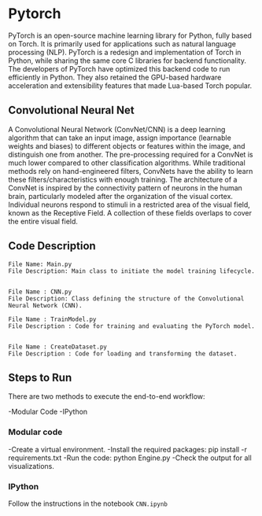 # Pytorch

PyTorch is an open-source machine learning library for Python, fully based on Torch. It is primarily used for applications such as natural language processing (NLP). PyTorch is a redesign and implementation of Torch in Python, while sharing the same core C libraries for backend functionality. The developers of PyTorch have optimized this backend code to run efficiently in Python. They also retained the GPU-based hardware acceleration and extensibility features that made Lua-based Torch popular.




## Convolutional Neural Net

A Convolutional Neural Network (ConvNet/CNN) is a deep learning algorithm that can take an input image, assign importance (learnable weights and biases) to different objects or features within the image, and distinguish one from another. The pre-processing required for a ConvNet is much lower compared to other classification algorithms. While traditional methods rely on hand-engineered filters, ConvNets have the ability to learn these filters/characteristics with enough training. The architecture of a ConvNet is inspired by the connectivity pattern of neurons in the human brain, particularly modeled after the organization of the visual cortex. Individual neurons respond to stimuli in a restricted area of the visual field, known as the Receptive Field. A collection of these fields overlaps to cover the entire visual field.




## Code Description


    File Name: Main.py
    File Description: Main class to initiate the model training lifecycle.


    File Name : CNN.py
    File Description: Class defining the structure of the Convolutional Neural Network (CNN).    

    File Name : TrainModel.py
    File Description : Code for training and evaluating the PyTorch model.


    File Name : CreateDataset.py
    File Description : Code for loading and transforming the dataset.
    



## Steps to Run

There are two methods to execute the end-to-end workflow:

-Modular Code
-IPython 

### Modular code

-Create a virtual environment.
-Install the required packages: pip install -r requirements.txt
-Run the code: python Engine.py
-Check the output for all visualizations.

### IPython 

Follow the instructions in the notebook `CNN.ipynb`

